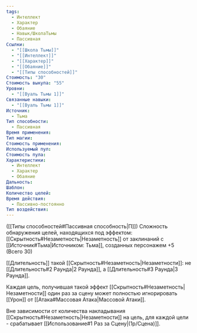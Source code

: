 ```yaml
---
tags:
  - Интеллект
  - Характер
  - Обаяние
  - Навык/ШколаТьмы
  - Пассивная
Ссылки:
  - "[[Школа Тьмы]]"
  - "[[Интеллект]]"
  - "[[Характер]]"
  - "[[Обаяние]]"
  - "[[Типы способностей]]"
Стоимость: "30"
Стоимость выкупа: "55"
Уровни:
  - "[[Вуаль Тьмы 1]]"
Связанные навыки:
  - "[[Вуаль Тьмы 1]]"
Источник:
  - Тьма
Тип способности:
  - Пассивная
Время применения: 
Тип магии: 
Стоимость применения: 
Используемый пул: 
Стоимость пула: 
Характеристики:
  - Интеллект
  - Характер
  - Обаяние
Дальность: 
Шаблон: 
Количество целей: 
Время действия:
  - Пассивно-постоянно
Тип воздействия:
---
```

([[Типы способностей#Пассивная способность|П]]) Сложность обнаружения целей, находящихся под эффектом: [[Скрытность#Незаметность|Незаметность]] от заклинаний с [[Источник#Тьма|Источником: Тьма]], созданных персонажем +5 (Всего 30)

[[Длительность]] такой [[Скрытность#Незаметность|Незаметности]]: не [[Длительность#2 Раунда|2 Раунда]], а [[Длительность#3 Раунда|3 Раунда]].

Каждая цель, получившая такой эффект [[Скрытность#Незаметность|Незаметности]] один раз за сцену может полностью игнорировать [[Урон]] от [[Атака#Массовая Атака|Массовой Атаки]]. 

Вне зависимости от количества накладывания [[Скрытность#Незаметность|Незаметности]] на цель, для каждой цели - срабатывает [[Использование#1 Раз за Сцену|(1р/Сцена)]]. 